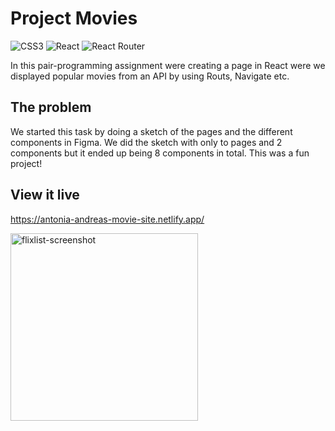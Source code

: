 # Project Movies
![CSS3](https://img.shields.io/badge/css3-%231572B6.svg?style=for-the-badge&logo=css3&logoColor=white) ![React](https://img.shields.io/badge/react-%2320232a.svg?style=for-the-badge&logo=react&logoColor=%2361DAFB) ![React Router](https://img.shields.io/badge/React_Router-CA4245?style=for-the-badge&logo=react-router&logoColor=white)

In this pair-programming assignment were creating a page in React were we displayed popular movies from an API by using Routs, Navigate etc. 

## The problem

We started this task by doing a sketch of the pages and the different components in Figma. We did the sketch with only to pages and 2 components but it ended up being 8 components in total. This was a fun project! 

## View it live

https://antonia-andreas-movie-site.netlify.app/

<img width="300" alt="flixlist-screenshot" src="https://github.com/AntoniaGranit/project-movies/assets/95037306/b220089e-df02-4acd-beb2-3add8e0bcc3b">
